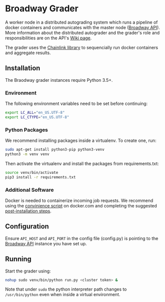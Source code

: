 # Broadway Grader
A worker node in a distributed autograding system which runs a pipeline of docker containers and communicates with the master node ([Broadway API](https://github.com/illinois-cs241/broadway-api)). More information about the distributed autograder and the grader's role and responsibilities are on the API's [Wiki page](https://github.com/illinois-cs241/broadway-api/wiki).

The grader uses the [Chainlink library](https://github.com/illinois-cs241/chainlink) to sequencially run docker containers and aggregate results.

## Installation

The Braodway grader instances require Python 3.5+. 

### Environment

The following environment variables need to be set before continuing:

```sh
export LC_ALL="en_US.UTF-8"
export LC_CTYPE="en_US.UTF-8"
```

### Python Packages

We recommend installing packages inside a virtualenv. To create one, run:

```sh
sudo apt-get install python3-pip python3-venv
python3 -m venv venv
```

Then activate the virtualenv and install the packages from requirements.txt:

```sh
source venv/bin/activate
pip3 install -r requirements.txt
```

### Additional Software

Docker is needed to containerize incoming job requests. We recommend using the [convinience script](https://get.docker.com/) on docker.com and completing the suggested [post-installation steps](https://docs.docker.com/install/linux/linux-postinstall/).

## Configuration

Ensure `API_HOST` and `API_PORT` in the config file (config.py) is pointing to the [Broadway API](https://github.com/illinois-cs241/broadway-api) instance you have set up.

## Running

Start the grader using:

```sh
nohup sudo venv/bin/python run.py <cluster token> &
```

Note that under `sudo` the python interpreter path changes to `/usr/bin/python` even when inside a virtual environment.
